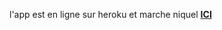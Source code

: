 


l'app est en ligne sur heroku et marche niquel <a href="https://evening-shelf-14989.herokuapp.com"><b>ICI</b></a>

